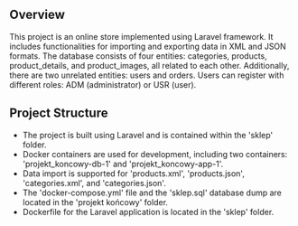 ## Overview
This project is an online store implemented using Laravel framework. It includes functionalities for importing and exporting data in XML and JSON formats. The database consists of four entities: categories, products, product_details, and product_images, all related to each other. Additionally, there are two unrelated entities: users and orders. Users can register with different roles: ADM (administrator) or USR (user).
## Project Structure
- The project is built using Laravel and is contained within the 'sklep' folder.
- Docker containers are used for development, including two containers: 'projekt_koncowy-db-1' and 'projekt_koncowy-app-1'.
- Data import is supported for 'products.xml', 'products.json', 'categories.xml', and 'categories.json'.
- The 'docker-compose.yml' file and the 'sklep.sql' database dump are located in the 'projekt końcowy' folder.
- Dockerfile for the Laravel application is located in the 'sklep' folder.
